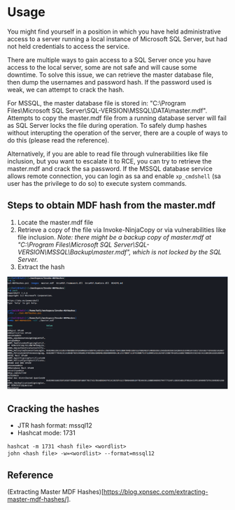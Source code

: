 # Usage

You might find yourself in a position in which you have held administrative access to a server running a local instance of Microsoft SQL Server, but had not held credentials to access the service.

There are multiple ways to gain access to a SQL Server once you have access to the local server, some are not safe and will cause some downtime. 
To solve this issue, we can retrieve the master database file, then dump the usernames and password hash. If the password used is weak, we can attempt to crack the hash.

For MSSQL, the master database file is stored in: "C:\Program Files\Microsoft SQL Server\SQL-VERSION\MSSQL\DATA\master.mdf".
Attempts to copy the master.mdf file from a running database server will fail as SQL Server locks the file during operation. 
To safely dump hashes without interupting the operation of the server, there are a couple of ways to do this (please read the reference).

Alternatively, if you are able to read file through vulnerabilities like file inclusion, but you want to escalate it to RCE, you can try to retrieve the master.mdf and crack the sa password. 
If the MSSQL database service allows remote connection, you can login as sa and enable `xp_cmdshell` (sa user has the privilege to do so) to execute system commands.

## Steps to obtain MDF hash from the master.mdf

1. Locate the master.mdf file
2. Retrieve a copy of the file via Invoke-NinjaCopy or via vulnerabilities like file inclusion. *Note: there might be a backup copy of master.mdf at "C:\Program Files\Microsoft SQL Server\SQL-VERSION\MSSQL\Backup\master.mdf", which is not locked by the SQL Server.*
3. Extract the hash

![](images/img1.png)

## Cracking the hashes

- JTR hash format: mssql12
- Hashcat mode: 1731
```
hashcat -m 1731 <hash file> <wordlist>
john <hash file> -w=<wordlist> --format=mssql12
```

## Reference

(Extracting Master MDF Hashes)[https://blog.xpnsec.com/extracting-master-mdf-hashes/].
